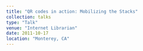 ```yaml
---
title: "QR codes in action: Mobilizing the Stacks"
collection: talks
type: "Talk"
venue: "Internet Librarian"
date: 2011-10-17
location: "Monterey, CA"
---
```

